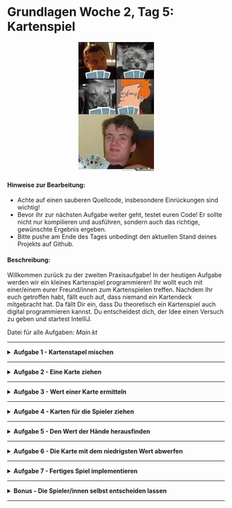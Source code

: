 # Grundlagen Woche 2, Tag 5: Kartenspiel

<p align="center">
  <img width="175" height="300" src="img/img.jpg" />
</p>

#### Hinweise zur Bearbeitung:

- Achte auf einen sauberen Quellcode, insbesondere Einrückungen sind wichtig!
- Bevor ihr zur nächsten Aufgabe weiter geht, testet euren Code! Er sollte nicht nur kompilieren und ausführen, sondern
  auch das richtige, gewünschte Ergebnis ergeben.
- Bitte pushe am Ende des Tages unbedingt den aktuellen Stand deines Projekts auf Github.

#### Beschreibung:

Willkommen zurück zu der zweiten Praxisaufgabe! In der heutigen Aufgabe werden wir ein kleines Kartenspiel
programmieren! Ihr wollt euch mit einer/einem eurer Freund/innen zum Kartenspielen treffen.
Nachdem Ihr euch getroffen habt, fällt euch auf, dass niemand ein Kartendeck mitgebracht hat. Da fällt Dir ein, dass
Du theoretisch ein Kartenspiel auch digital programmieren kannst. Du entscheidest dich, der Idee einen
Versuch zu geben und startest IntelliJ.

Datei für alle Aufgaben: *Main.kt*

---

<details>
<summary> <b> Aufgabe 1 - Kartenstapel mischen</b> </summary>

Wir wollen heute ein Kartenspiel simulieren, dafür hast du bereits eine Liste mit Karten *kartenDeck* gegeben. Kopiere
diese Liste und konvertiere sie zu einer Liste, die wir auch verändern können. Diese veränderbare Liste nennen wir ab
jetzt *Kartenstapel*. Am Anfang eines Spiels sollte der Kartenstapel immer einmal gemischt werden. Mische also die
veränderbare Liste und gib sie in der Konsole aus!

</details>

---

<details>
<summary> <b> Aufgabe 2 - Eine Karte ziehen </b> </summary>

Nachdem du die Karten gemischt hast, wollen wir mit der ersten Karte beginnen, die auf den Tisch gelegt wird. Ziehe also
die oberste (erste) Karte aus dem Stapel und gib diese auf der Konsole aus. Vergiss nicht diese Karte auch anschließend
aus dem Kartenstapel zu entfernen damit sie später nicht nochmal gezogen werden kann!

</details>

---

<details>
<summary> <b> Aufgabe 3 - Wert einer Karte ermitteln </b> </summary>

Die Karte liegt nun auf dem Tisch, jetzt wollen wir wissen wie viele Punkte sie wert ist. Nutze die gegebene Map
*karteZuWert*, um den Wert der gezogenen Karte herauszufinden und gib den Wert dieser Karte in der Konsole aus!

</details>

---

<details>
<summary> <b> Aufgabe 4 - Karten für die Spieler ziehen </b> </summary>

Wir nehmen an, dass zwei Spieler/innen an unserem Spiel teilnehmen werden. Die Spieler/innen sollen nun abwechselnd
Karten ziehen
bis jede/r drei Karten auf der Hand hat. Erstelle hierfür für jede/n Spieler/in eine eigene Liste. Ziehe anschließend
abwechselnd jeweils eine Karte aus dem Kartenstapel und füg sie einer Hand eines/einer Spielers/Spielerin hinzu. Vergiss
nicht jedes Mal
nach dem Ziehen die gezogene Karte aus dem Stapel zu entfernen, damit keine Karte doppelt gezogen werden kann!

</details>

---

<details>
<summary> <b> Aufgabe 5 - Den Wert der Hände herausfinden </b> </summary>

Finde mithilfe der gegebenen Map heraus, wie viele Punkte die Hände der beiden Spieler/innen nun wert sind und gib die
Ergebnisse in der Konsole aus.

</details>

---

<details>
<summary> <b> Aufgabe 6 - Die Karte mit dem niedrigsten Wert abwerfen </b> </summary>

Finde für jeden der beiden Spieler/innen die Karte mit dem niedrigsten Wert auf der jeweiligen Hand. Lass beide
Spieler/innen diese Karte
abwerfen und eine neue Karte ziehen. Finde anschließend erneut den Wert der beiden Hände heraus und gib diesen für beide
Spieler/innen aus! (vgl.
Aufgabe 5)

</details>

---

<details>
<summary> <b> Aufgabe 7 - Fertiges Spiel implementieren </b> </summary>

Hier wollen wir nochmal alle Schritt die wir oben schon einzeln ausgeführt haben noch einmal benutzen und einen
Spiel-Ablauf simulieren.

<ol type="1">
  <li>Gib zunächst folgende Zeichenkette "----------------------------------" aus.</li>
  <li>Lass die beiden Spieler/innen ihre Namen angeben und speichere diese ab</li>
  <li>Erstelle und mische einen *komplett neuen* Kartenstapel</li>
  <li>Ziehe die oberste Karte, finde ihren Wert heraus und gib diesen aus</li>
  <li>Lass die beiden Spieler jeweils eine Hand von 3 Karten ziehen</li>
  <li>Jede/r Spieler/in wirft nun die Karte mit dem niedrigsten Wert ab und zieht eine neue</li>
  <li>Errechne für jede Hand der Spieler/innen den Wert der Karten und gib diese aus</li>
</ol> 

</details>

---

<details>
<summary> <b> Bonus - Die Spieler/innen selbst entscheiden lassen </b> </summary>

Evtl. verändern sich irgendwann die Spielregeln unseres Spiels und es ist nicht mehr passend immer die Karte mit dem
kleinsten Wert von der Hand abzuwerfen. Verändere das Programm so, dass die Spieler/innen zukünftig gefragt werden
welche Karte von der Hand abgeworfen und ersetzt werden soll!

</details>

---
